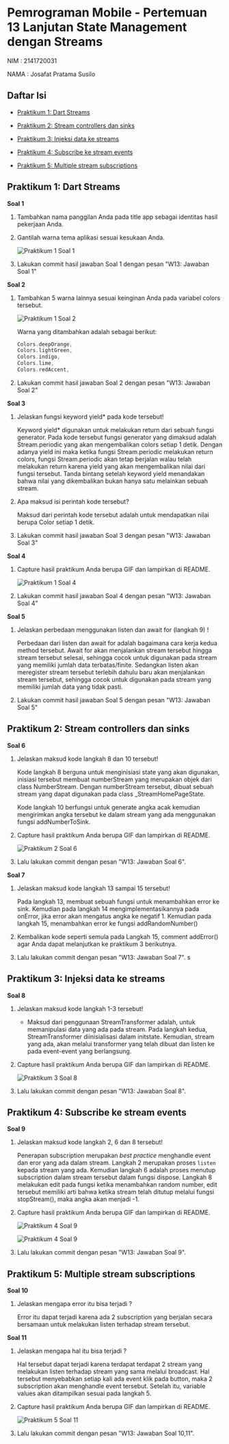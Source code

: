 # Pemrograman Mobile - Pertemuan 13 Lanjutan State Management dengan Streams

NIM :  2141720031

NAMA : Josafat Pratama Susilo

## Daftar Isi

- [Praktikum 1: Dart Streams](#praktikum-1-dart-streams)

- [Praktikum 2: Stream controllers dan sinks](#praktikum-2-stream-controllers-dan-sinks)

- [Praktikum 3: Injeksi data ke streams](#praktikum-3-injeksi-data-ke-streams)

- [Praktikum 4: Subscribe ke stream events](#praktikum-4-subscribe-ke-stream-events)

- [Praktikum 5: Multiple stream subscriptions](#praktikum-5-multiple-stream-subscriptions)

## Praktikum 1: Dart Streams

**Soal 1**

1. Tambahkan nama panggilan Anda pada title app sebagai identitas hasil pekerjaan Anda.

2. Gantilah warna tema aplikasi sesuai kesukaan Anda.

    ![Praktikum 1 Soal 1](docs/praktikum_1_soal1.png)

3. Lakukan commit hasil jawaban Soal 1 dengan pesan "W13: Jawaban Soal 1"

**Soal 2**

1. Tambahkan 5 warna lainnya sesuai keinginan Anda pada variabel colors tersebut.

    ![Praktikum 1 Soal 2](docs/praktikum_1_soal2.png)

    Warna yang ditambahkan adalah sebagai berikut:

    ```dart
    Colors.deepOrange,
    Colors.lightGreen,
    Colors.indigo,
    Colors.lime,
    Colors.redAccent,
    ```
2. Lakukan commit hasil jawaban Soal 2 dengan pesan "W13: Jawaban Soal 2"

**Soal 3**

1. Jelaskan fungsi keyword yield* pada kode tersebut!

    Keyword yield* digunakan untuk melakukan return dari sebuah fungsi generator. Pada kode tersebut fungsi generator yang dimaksud adalah Stream.periodic yang akan mengembalikan colors setiap 1 detik. Dengan adanya yield ini maka ketika fungsi Stream.periodic melakukan return colors, fungsi Stream.periodic akan tetap berjalan walau telah melakukan return karena yield yang akan mengembalikan nilai dari fungsi tersebut. Tanda bintang setelah keyword yield menandakan bahwa nilai yang dikembalikan bukan hanya satu melainkan sebuah stream.

2. Apa maksud isi perintah kode tersebut?

    Maksud dari perintah kode tersebut adalah untuk mendapatkan nilai berupa Color setiap 1 detik. 

3. Lakukan commit hasil jawaban Soal 3 dengan pesan "W13: Jawaban Soal 3"

**Soal 4**

1. Capture hasil praktikum Anda berupa GIF dan lampirkan di README.

    ![Praktikum 1 Soal 4](docs/praktikum_1_soal4.gif)

2. Lakukan commit hasil jawaban Soal 4 dengan pesan "W13: Jawaban Soal 4"

**Soal 5**

1. Jelaskan perbedaan menggunakan listen dan await for (langkah 9) !

    Perbedaan dari listen dan await for adalah bagaimana cara kerja kedua method tersebut. Await for akan menjalankan stream tersebut hingga stream tersebut selesai, sehingga cocok untuk digunakan pada stream yang memiliki jumlah data terbatas/finite. Sedangkan listen akan meregister stream tersebut terlebih dahulu baru akan menjalankan stream tersebut, sehingga cocok untuk digunakan pada stream yang memiliki jumlah data yang tidak pasti.

2. Lakukan commit hasil jawaban Soal 5 dengan pesan "W13: Jawaban Soal 5"

## Praktikum 2: Stream controllers dan sinks

**Soal 6**

1. Jelaskan maksud kode langkah 8 dan 10 tersebut!

    Kode langkah 8 berguna untuk menginisiasi state yang akan digunakan, inisiasi tersebut membuat numberStream yang merupakan objek dari class NumberStream. Dengan numberStream tersebut, dibuat sebuah stream yang dapat digunakan pada class _StreamHomePageState.

    Kode langkah 10 berfungsi untuk generate angka acak kemudian mengirimkan angka tersebut ke dalam stream yang ada menggunakan fungsi addNumberToSink.

2. Capture hasil praktikum Anda berupa GIF dan lampirkan di README.

    ![Praktikum 2 Soal 6](docs/praktikum_2_soal6.gif)

3. Lalu lakukan commit dengan pesan "W13: Jawaban Soal 6".

**Soal 7**

1. Jelaskan maksud kode langkah 13 sampai 15 tersebut!

    Pada langkah 13, membuat sebuah fungsi untuk menambahkan error ke sink. Kemudian pada langkah 14 mengimplementasikannya pada onError, jika error akan mengatus angka ke negatif 1. Kemudian pada langkah 15, menambahkan error ke fungsi addRandomNumber()

2. Kembalikan kode seperti semula pada Langkah 15, comment addError() agar Anda dapat melanjutkan ke praktikum 3 berikutnya.

3. Lalu lakukan commit dengan pesan "W13: Jawaban Soal 7".
s
## Praktikum 3: Injeksi data ke streams

**Soal 8**

1. Jelaskan maksud kode langkah 1-3 tersebut!

    - Maksud dari penggunaan StreamTransformer adalah, untuk memanipulasi data yang ada pada stream. Pada langkah kedua, StreamTransformer diinisialisasi dalam initstate. Kemudian, stream yang ada, akan melalui transformer yang telah dibuat dan listen ke pada event-event yang berlangsung.

2. Capture hasil praktikum Anda berupa GIF dan lampirkan di README.

    ![Praktikum 3 Soal 8](docs/praktikum_3_soal8.gif)

3. Lalu lakukan commit dengan pesan "W13: Jawaban Soal 8".

## Praktikum 4: Subscribe ke stream events

**Soal 9**

1. Jelaskan maksud kode langkah 2, 6 dan 8 tersebut!

    Penerapan subscription merupakan _best practice_ menghandle event dan eror yang ada dalam stream. Langkah 2 merupakan proses ```listen``` kepada stream yang ada. Kemudian langkah 6 adalah proses menutup subscription dalam stream tersebut dalam fungsi dispose. Langkah 8 melakukan edit pada fungsi ketika menambahkan random number, edit tersebut memiliki arti bahwa ketika stream telah ditutup melalui fungsi stopStream(), maka angka akan menjadi -1.
 
2. Capture hasil praktikum Anda berupa GIF dan lampirkan di README.

    ![Praktikum 4 Soal 9](docs/praktikum_4_soal9.gif)

    ![Praktikum 4 Soal 9](docs/praktikum_4_soal9.png)

3. Lalu lakukan commit dengan pesan "W13: Jawaban Soal 9".

## Praktikum 5: Multiple stream subscriptions

**Soal 10**

1. Jelaskan mengapa error itu bisa terjadi ?

    Error itu dapat terjadi karena ada 2 subscription yang berjalan secara bersamaan untuk melakukan listen terhadap stream tersebut.

**Soal 11**

1. Jelaskan mengapa hal itu bisa terjadi ?

    Hal tersebut dapat terjadi karena terdapat terdapat 2 stream yang melakukan listen terhadap stream yang sama melalui broadcast. Hal tersebut menyebabkan setiap kali ada event klik pada button, maka 2 subscription akan menghandle event tersebut. Setelah itu, variable values akan ditampilkan sesuai pada langkah 5.

2. Capture hasil praktikum Anda berupa GIF dan lampirkan di README.

    ![Praktikum 5 Soal 11](docs/praktikum_5_soal11.gif)

3. Lalu lakukan commit dengan pesan "W13: Jawaban Soal 10,11".